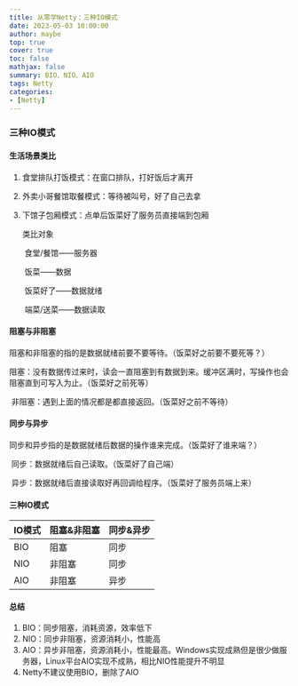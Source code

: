 ```yaml
---
title: 从零学Netty：三种IO模式
date: 2023-05-03 10:00:00
author: maybe
top: true
cover: true
toc: false
mathjax: false
summary: BIO、NIO、AIO
tags: Netty
categories:
- [Netty]
---
```


### 三种IO模式
#### 生活场景类比

1. 食堂排队打饭模式：在窗口排队，打好饭后才离开
2. 外卖小哥餐馆取餐模式：等待被叫号，好了自己去拿
3. 下馆子包厢模式：点单后饭菜好了服务员直接端到包厢

    类比对象

    ​	食堂/餐馆——服务器

    ​	饭菜——数据

    ​	饭菜好了——数据就绪

    ​	端菜/送菜——数据读取  
#### 阻塞与非阻塞

​	阻塞和非阻塞的指的是数据就绪前要不要等待。（饭菜好之前要不要死等？）

​	阻塞：没有数据传过来时，读会一直阻塞到有数据到来。缓冲区满时，写操作也会阻塞直到可写入为止。（饭菜好之前死等）

​	非阻塞：遇到上面的情况都是都直接返回。（饭菜好之前不等待）

#### 同步与异步

​	同步和异步指的是数据就绪后数据的操作谁来完成。（饭菜好了谁来端？）

​	同步：数据就绪后自己读取。（饭菜好了自己端）

​	异步：数据就绪后直接读取好再回调给程序。（饭菜好了服务员端上来）


#### 三种IO模式

| IO模式 | 阻塞&非阻塞 | 同步&异步 |
| ------ | ----------- | --------- |
| BIO    | 阻塞        | 同步      |
| NIO    | 非阻塞      | 同步      |
| AIO    | 非阻塞      | 异步      |

#### 总结

1. BIO：同步阻塞，消耗资源，效率低下
2. NIO：同步非阻塞，资源消耗小，性能高
3. AIO：异步非阻塞，资源消耗小，性能最高。Windows实现成熟但是很少做服务器，Linux平台AIO实现不成熟，相比NIO性能提升不明显
4. Netty不建议使用BIO，删除了AIO
